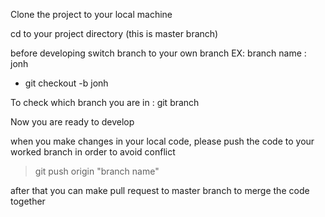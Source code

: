 Clone the project to your local machine

cd to your project directory (this is master branch)

before developing switch branch to your own branch 
EX: branch name : jonh
- git checkout -b jonh

To check which branch you are in : git branch

Now you are ready to develop

when you make changes in your local code, please push the code to your worked branch in order to avoid conflict
> git push origin "branch name"

after that you can make pull request to master branch to merge the code together 
